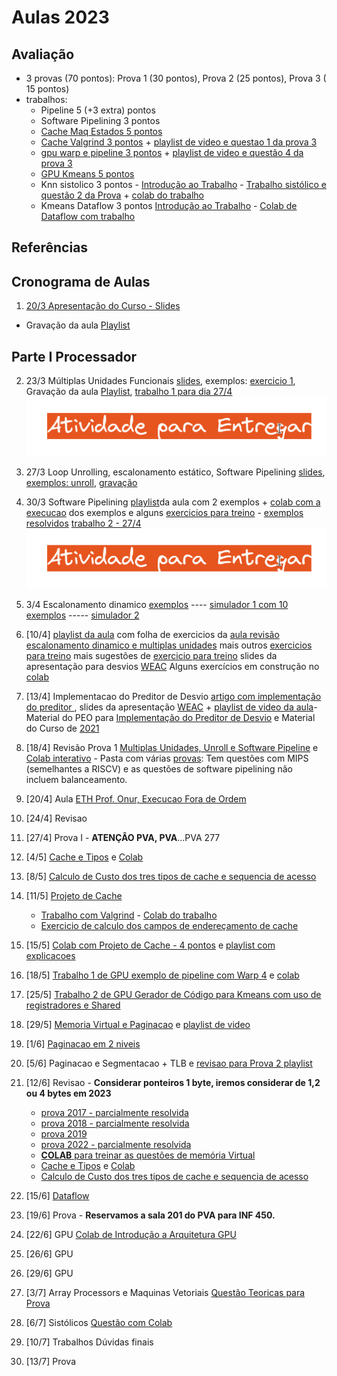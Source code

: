 # Aulas 2023

## Avaliação

* 3 provas (70 pontos): Prova 1 (30 pontos), Prova 2 (25 pontos), Prova 3 ( 15 pontos)
* trabalhos:
   * Pipeline 5 (+3 extra) pontos
   * Software Pipelining 3 pontos
   * [Cache Maq Estados 5 pontos](https://colab.research.google.com/drive/1gmnfeqsi-miA8MIGxB5Fnwx4-4YlESfB?usp=sharing)
   * [Cache Valgrind 3 pontos](https://colab.research.google.com/drive/180L9FGEtb_tdiVCG8KC8xHwM8YbdED-n?usp=sharing) + [playlist de video e questao 1 da prova 3](https://www.youtube.com/playlist?list=PLcvOyD_LMr6mJR43OpNv1k8_FD-4sJsbE)
   * [gpu warp e pipeline 3 pontos](https://colab.research.google.com/drive/1VXbM1N26nDHAuJRaHPfvhxhwSLQ6A0ZL?usp=sharing) + [playlist de video e questão 4 da prova 3](https://www.youtube.com/playlist?list=PLcvOyD_LMr6mH7Z_2fBoihUdprWn8vMwC)
   * [GPU Kmeans 5 pontos](https://colab.research.google.com/drive/1TYe1COGBixQv3jjyg7Wsk_F2f9F5m005?usp=sharing)
   * Knn sistolico 3 pontos - [Introdução ao Trabalho](https://youtu.be/NUQFGnPMe9A) - [Trabalho sistólico e questão 2 da Prova](https://www.youtube.com/playlist?list=PLcvOyD_LMr6kjlPBJe2HuuJvRKXOgmHlY) +  [colab do trabalho](https://colab.research.google.com/drive/1BffB0qFphSnF-YkYuKMTanfnRH8_jqLm?usp=sharing)
   * Kmeans Dataflow 3 pontos [Introdução ao Trabalho](https://youtu.be/8p-meJi9UbA) - [Colab de Dataflow com trabalho](https://colab.research.google.com/drive/1_c1iMekCu21Dddo0ruIXlYIouuy54Bkh?usp=sharing) 

## Referências

## Cronograma de Aulas

1.  [20/3 Apresentação do Curso - Slides ](https://docs.google.com/presentation/d/1_LykWtdGVN7RCOvt1C8jXhd5BZuPTYUz1-FzViksB7w/edit?usp=sharing)
   - Gravação da aula [Playlist](https://www.youtube.com/playlist?list=PLcvOyD_LMr6mQZNr2ftwBjFj7vzEQja8L)
## Parte I Processador 
2. 23/3 Múltiplas Unidades Funcionais [slides](https://docs.google.com/presentation/d/14wxD1nXVCHVqidB4S4sbar_OGkiAhkooeNXDyEL-RZ8/edit?usp=sharing), exemplos: [exercicio 1](https://docs.google.com/document/d/1Ib10ajsfOkAV2flKp2jx3ZnB1YXGRCnuYECg1935kz0/edit?usp=sharing), Gravação da aula [Playlist](https://www.youtube.com/playlist?list=PLcvOyD_LMr6l3Tiu82udAXsg6bdaDHR8M), [trabalho 1 para dia 27/4](https://colab.research.google.com/drive/1f4J8N2_tWvKIXZP-BFO9r1FVh3znhOFv?usp=sharing)  ![](https://github.com/arduinoufv/inf620/blob/main/material_complementar/ezgif.com-video-to-gif.gif?raw=true)
3. 27/3 Loop Unrolling, escalonamento estático, Software Pipelining  [slides](https://docs.google.com/presentation/d/14wxD1nXVCHVqidB4S4sbar_OGkiAhkooeNXDyEL-RZ8/edit?usp=sharing), [exemplos: unroll](https://docs.google.com/document/d/1VbJ5KoNpPBL990Hxp9_J4r0wJ1ThuCHeWmGWwinRLhQ/edit?usp=sharing), [gravação](https://www.youtube.com/playlist?list=PLcvOyD_LMr6loAABbzSHQ35MlUlGhbKI3)
4. 30/3 Software Pipelining [playlist](https://www.youtube.com/playlist?list=PLcvOyD_LMr6ljeHukS3E7rTVGS2-qySjc)da aula com 2 exemplos + [colab com a execucao](https://colab.research.google.com/drive/1oeHtya06AMZBuPofLHvckZfkf8Q1DMX1?usp=sharing) dos exemplos e alguns [exercicios para treino](https://docs.google.com/document/d/1iMePpBllLPABsJtC3P1knk6QhF9Mo2XuHR_l24cL4lw/edit?usp=sharing) - [exemplos resolvidos](https://docs.google.com/document/d/1J-BHI6DYczwqqI01_H-GWNVTFY-30ll7dSgDrcagcH0/edit?usp=sharing)  [trabalho 2 - 27/4](https://colab.research.google.com/drive/1AxCoNSCoCkKlF_ZgufGuD0HBy7FAR9Ye?usp=sharing) ![](https://github.com/arduinoufv/inf620/blob/main/material_complementar/ezgif.com-video-to-gif.gif?raw=true)
5. 3/4   Escalonamento dinamico [exemplos](https://docs.google.com/document/d/11Kep0l6_UFheh5b5t3N8kaGj2hApEXlM3LkGB5kCNxM/edit?usp=sharing) ---- [simulador 1 com 10 exemplos](https://arthurmteodoro.github.io/tomasulo-simulator/index) ----- [simulador 2](https://naheel.xyz/tomasulo-sim/)
6. [10/4]   [playlist da aula](https://www.youtube.com/playlist?list=PLcvOyD_LMr6nqQM0_MQ9Jt9FUxkU0XELu) com folha de exercicios da [aula revisão escalonamento dinamico e multiplas unidades](https://docs.google.com/document/d/1S4xz6zUmKN1bZ77NH3JbNzx_O8Y4sMX9dPjFn9ZOfwY/edit?usp=sharing) mais outros [exercicios para treino](https://docs.google.com/document/d/1JEj7AfNjVGiLLP3w6dl_SSQEhomq2xYt8P81Bw6uPvI/edit?usp=sharing) mais sugestões de [exercicio para treino](https://docs.google.com/document/d/1W19ofIvCMIcWTam78DMwOXRO555nKc80cljbKpRJyCk/edit?usp=sharing) slides da apresentação para desvios [WEAC](https://docs.google.com/presentation/d/1NoKyJ3UC34Rj6trYvjSHXAwF48wRzG9937nkRR48AnM/edit?usp=sharing) Alguns exercícios em construção no [colab](https://colab.research.google.com/drive/1dfPUIWJB6WHXB4FSGvIvu7paOGFJ3hdg?usp=sharing)
7. [13/4] Implementacao do Preditor de Desvio [artigo com implementação do preditor ](https://drive.google.com/file/d/1OwYKriZ7ZO-vyjqkrxkEaGVxqul_YnwH/view?usp=sharing), slides da apresentação [WEAC](https://docs.google.com/presentation/d/1NoKyJ3UC34Rj6trYvjSHXAwF48wRzG9937nkRR48AnM/edit?usp=sharing) + [playlist de video da aula](https://www.youtube.com/playlist?list=PLcvOyD_LMr6kY5VOzsPdB5Iqgsh40meuL)- Material do PEO para [Implementação do Preditor de Desvio](https://github.com/arduinoufv/inf450_peo/blob/master/semana/semana2.md#24-implementa%C3%A7ao-de-desvio-dinamico) e Material do Curso de [2021](https://www.youtube.com/playlist?list=PLcvOyD_LMr6kyUihym8cOfDeSV4b4JdqK)

8. [18/4] Revisão Prova 1 [Multiplas Unidades, Unroll e Software Pipeline](https://www.youtube.com/playlist?list=PLcvOyD_LMr6lvn_wC_KJBNxMkouDPfSEY) e [Colab interativo](https://colab.research.google.com/drive/1D4t6FIDFG53A0IDi4hVftWt1IjuZBYJe?usp=sharing) - Pasta com várias [provas](https://drive.google.com/drive/folders/1ypruNWlIt7wZmCbiMuIsOE--XXmfTlFW?usp=sharing): Tem questões com MIPS (semelhantes a RISCV) e as questões de software pipelining não incluem balanceamento.
9. [20/4] Aula [ETH Prof. Onur, Execucao Fora de Ordem](https://youtu.be/AhtIrJNSQws)
10. [24/4] Revisao
11. [27/4] Prova I - **ATENÇÂO PVA, PVA**...PVA 277
12. [4/5]  [Cache e Tipos](https://www.youtube.com/playlist?list=PLcvOyD_LMr6kXe1ov2pKVgZAY_HemWrCI) e [Colab](https://colab.research.google.com/drive/1EBcmbqwhJYq17t9Z9XXHUXhDzC_ER3C1?usp=sharing)
13. [8/5]  [Calculo de Custo dos tres tipos de cache e sequencia de acesso](https://www.youtube.com/playlist?list=PLcvOyD_LMr6mBui1oFPC7Aq3q7_dNrjBx)
14. [11/5] [Projeto de Cache](https://www.youtube.com/playlist?list=PLcvOyD_LMr6kDv1GhR8eLMkzxwKzXGDvo) 
     * [Trabalho com Valgrind](https://www.youtube.com/playlist?list=PLcvOyD_LMr6k4DCosr9i5zlxGcpn2ZEB-) - [Colab do trabalho](https://colab.research.google.com/drive/180L9FGEtb_tdiVCG8KC8xHwM8YbdED-n?usp=sharing)
     * [Exercicio de calculo dos campos de endereçamento de cache](https://www.youtube.com/playlist?list=PLcvOyD_LMr6ltCswpJJRnzLmMoHnzPtNO) 
16. [15/5] [Colab com Projeto de Cache - 4 pontos](https://colab.research.google.com/drive/1gmnfeqsi-miA8MIGxB5Fnwx4-4YlESfB?usp=sharing) e [playlist com explicacoes](https://www.youtube.com/playlist?list=PLcvOyD_LMr6kDv1GhR8eLMkzxwKzXGDvo)
17. [18/5] [Trabalho 1 de GPU exemplo de pipeline com Warp 4](https://www.youtube.com/playlist?list=PLcvOyD_LMr6mH7Z_2fBoihUdprWn8vMwC) e [colab](https://colab.research.google.com/drive/1VXbM1N26nDHAuJRaHPfvhxhwSLQ6A0ZL?usp=sharing)
18. [25/5] [Trabalho 2 de GPU Gerador de Código para Kmeans com uso de registradores e Shared](https://www.youtube.com/playlist?list=PLcvOyD_LMr6ksGBHUdku-T5PEATDaSoUt)
19. [29/5] [Memoria Virtual e Paginacao](https://colab.research.google.com/drive/1yFMBKIOR94sudsBO0Z3nhZ4xExBITQnx?usp=sharing) e [playlist de video](https://www.youtube.com/playlist?list=PLcvOyD_LMr6kmDWdSDxut5b9tiGGQmShN)
20. [1/6]  [Paginacao em 2 niveis](https://www.youtube.com/playlist?list=PLcvOyD_LMr6m0Y0VWa3-WVEPweD_WVGHf)
21. [5/6] Paginacao e Segmentacao + TLB e [revisao para Prova 2 playlist](https://www.youtube.com/playlist?list=PLcvOyD_LMr6kbiw55_AEups4QkdHmnnCW)
22. [12/6] Revisao - **Considerar ponteiros 1 byte, iremos considerar de 1,2 ou 4 bytes em 2023**
    * [prova 2017 - parcialmente resolvida](https://docs.google.com/document/d/1vNQ8rBP9eO_DR46n3OHDM1eiyWYPYLqhUNnTPLFhxUI/edit?usp=sharing)
    * [prova 2018 - parcialmente resolvida](https://docs.google.com/document/d/1GnXvFZty9qmiLOXlLJjiL45b0sRnOiopVUkGW1ijkmY/edit?usp=sharing)
    * [prova 2019](https://docs.google.com/document/d/1FXlvwP3eP_mYe7Cq-6rv3OvqieQeDpqpXwHXS9htp1Y/edit?usp=sharing)
    * [prova 2022 - parcialmente resolvida](https://docs.google.com/document/d/1YuPwcR1I4XObY9WYr3lx2N-Qb_9RZfOUlXPi7gCHzfs/edit?usp=sharing)
    * [**COLAB** para treinar as questões de memória Virtual](https://colab.research.google.com/drive/1rJG96TvqEgK6h8YKWTdIXcw5DGYTgHmC?usp=sharing)
    * [Cache e Tipos](https://www.youtube.com/playlist?list=PLcvOyD_LMr6kXe1ov2pKVgZAY_HemWrCI) e [Colab](https://colab.research.google.com/drive/1EBcmbqwhJYq17t9Z9XXHUXhDzC_ER3C1?usp=sharing)
    * [Calculo de Custo dos tres tipos de cache e sequencia de acesso](https://www.youtube.com/playlist?list=PLcvOyD_LMr6mBui1oFPC7Aq3q7_dNrjBx)
    
23. [15/6] [Dataflow](https://colab.research.google.com/drive/1_c1iMekCu21Dddo0ruIXlYIouuy54Bkh?usp=sharing) 
24. [19/6]  Prova - **Reservamos a sala 201 do PVA para INF 450.**
25. [22/6] GPU [Colab de Introdução a Arquitetura GPU](https://colab.research.google.com/drive/1QMRzDW3xsVlvo8kiEnkPDEqftkdTPvOx?usp=sharing)
26. [26/6] GPU
27. [29/6] GPU
28. [3/7] Array Processors e Maquinas Vetoriais [Questão Teoricas para Prova](https://www.youtube.com/playlist?list=PLcvOyD_LMr6l52AN8m5MbuxSkAus-yJdM)
29. [6/7]  Sistólicos [Questão com Colab](https://colab.research.google.com/drive/1BffB0qFphSnF-YkYuKMTanfnRH8_jqLm?usp=sharing)
30. [10/7] Trabalhos Dúvidas finais
31. [13/7] Prova
 
